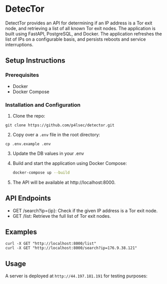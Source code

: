 # DetecTor

DetectTor provides an API for determining if an IP address is a Tor exit node, and retrieving a list of all known Tor exit nodes. The application is built using FastAPI, PostgreSQL, and Docker. The application refreshes the list of IPs on a configurable basis, and persists reboots and service interruptions. 

## Setup Instructions

### Prerequisites

- Docker
- Docker Compose

### Installation and Configuration

1. Clone the repo:

```
git clone https://github.com/p4lsec/detector.git
```

2. Copy over a `.env` file in the root directory:

```
cp .env.example .env
```

3. Update the DB values in your .env

4. Build and start the application using Docker Compose:

    ```sh
    docker-compose up --build
    ```

5.	The API will be available at http://localhost:8000.

## API Endpoints

- GET /search?ip={ip}: Check if the given IP address is a Tor exit node.
- GET /list: Retrieve the full list of Tor exit nodes.

## Examples

```
curl -X GET "http://localhost:8000/list"
curl -X GET "http://localhost:8000/search?ip=176.9.38.121"

```

## Usage

A server is deployed at `http://44.197.181.191` for testing purposes: 
